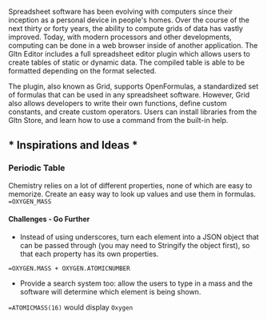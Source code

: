 Spreadsheet software has been evolving with computers since their inception as a personal device in people's homes. Over the course of the next thirty or forty years, the ability to compute grids of data has vastly improved. Today, with modern processors and other developments, computing can be done in a web browser inside of another application. The Gltn Editor includes a full spreadsheet editor plugin which allows users to create tables of static or dynamic data. The compiled table is able to be formatted depending on the format selected.

The plugin, also known as Grid, supports OpenFormulas, a standardized set of formulas that can be used in any spreadsheet software. However, Grid also allows developers to write their own functions, define custom constants, and create custom operators. Users can install libraries from the Gltn Store, and learn how to use a command from the built-in help.

## * Inspirations and Ideas *
### Periodic Table
Chemistry relies on a lot of different properties, none of which are easy to memorize. Create an easy way to look up values and use them in formulas.
`=OXYGEN_MASS`

#### Challenges - Go Further
* Instead of using underscores, turn each element into a JSON object that can be passed through (you may need to Stringify the object first), so that each property has its own properties.

`=OXYGEN.MASS + OXYGEN.ATOMICNUMBER`

* Provide a search system too: allow the users to type in a mass and the software will determine which element is being shown.

`=ATOMICMASS(16)` would display `Oxygen`
